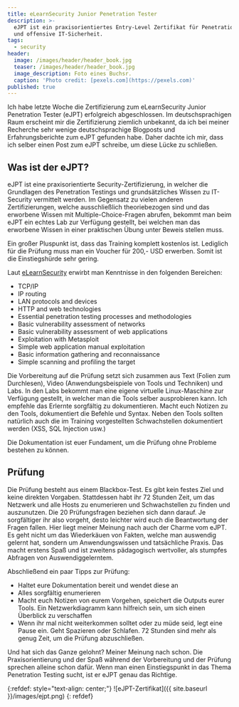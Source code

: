```yaml
---
title: eLearnSecurity Junior Penetration Tester
description: >-
  eJPT ist ein praxisorientiertes Entry-Level Zertifikat für Penetration Testing
  und offensive IT-Sicherheit.
tags:
  - security
header:
  image: /images/header/header_book.jpg
  teaser: /images/header/header_book.jpg
  image_description: Foto eines Buchsr.
  caption: 'Photo credit: [pexels.com](https://pexels.com)'
published: true
---
```


Ich habe letzte Woche die Zertifizierung zum eLearnSecurity Junior Penetration Tester (eJPT) erfolgreich abgeschlossen. Im deutschsprachigen Raum erscheint mir die Zertifizierung ziemlich unbekannt, da ich bei meiner Recherche sehr wenige deutschsprachige Blogposts und Erfahrungsberichte zum eJPT gefunden habe. Daher dachte ich mir, dass ich selber einen Post zum eJPT schreibe, um diese Lücke zu schließen.

## Was ist der eJPT?

eJPT ist eine praxisorientierte Security-Zertifizierung, in welcher die Grundlagen des Penetration Testings und grundsätzliches Wissen zu IT-Security vermittelt werden. Im Gegensatz zu vielen anderen Zertifizierungen, welche ausschließlich theoriebezogen sind und das erworbene Wissen mit Multiple-Choice-Fragen abrufen, bekommt man beim eJPT ein echtes Lab zur Verfügung gestellt, bei welchen man das erworbene Wissen in einer praktischen Übung unter Beweis stellen muss.

Ein großer Pluspunkt ist, dass das Training komplett kostenlos ist. Lediglich für die Prüfung muss man ein Voucher für 200,- USD erwerben. Somit ist die Einstiegshürde sehr gering.

Laut [eLearnSecurity](https://elearnsecurity.com/product/ejpt-certification/) erwirbt man Kenntnisse in den folgenden Bereichen:

* TCP/IP
* IP routing
* LAN protocols and devices
* HTTP and web technologies
* Essential penetration testing processes and methodologies
* Basic vulnerability assessment of networks
* Basic vulnerability assessment of web applications
* Exploitation with Metasploit
* Simple web application manual exploitation
* Basic information gathering and reconnaissance
* Simple scanning and profiling the target


Die Vorbereitung auf die Prüfung setzt sich zusammen aus Text (Folien zum Durchlesen), Video (Anwendungsbeispiele von Tools und Techniken) und Labs. In den Labs bekommt man eine eigene virtuelle Linux-Maschine zur Verfügung gestellt, in welcher man die Tools selber ausprobieren kann. Ich empfehle das Erlernte sorgfältig zu dokumentieren. Macht euch Notizen zu den Tools, dokumentiert die Befehle und Syntax. Neben den Tools sollten natürlich auch die im Training vorgestellten Schwachstellen dokumentiert werden (XSS, SQL Injection usw.)

Die Dokumentation ist euer Fundament, um die Prüfung ohne Probleme bestehen zu können.

## Prüfung

Die Prüfung besteht aus einem Blackbox-Test. Es gibt kein festes Ziel und keine direkten Vorgaben. Stattdessen habt ihr 72 Stunden Zeit, um das Netzwerk und alle Hosts zu enumerieren und Schwachstellen zu finden und auszunutzen. Die 20 Prüfungsfragen beziehen sich dann darauf. Je sorgfältiger ihr also vorgeht, desto leichter wird euch die Beantwortung der Fragen fallen. Hier liegt meiner Meinung nach auch der Charme vom eJPT.  Es geht nicht um das Wiederkäuen von Fakten, welche man auswendig gelernt hat, sondern um Anwendungswissen und tatsächliche Praxis. Das macht erstens Spaß und ist zweitens pädagogisch wertvoller, als stumpfes Abfragen von Auswendiggelerntem.

Abschließend ein paar Tipps zur Prüfung:

* Haltet eure Dokumentation bereit und wendet diese an
* Alles sorgfältig enumerieren
* Macht euch Notizen von eurem Vorgehen, speichert die Outputs eurer Tools. Ein Netzwerkdiagramm kann hilfreich sein, um sich einen Überblick zu verschaffen
* Wenn ihr mal nicht weiterkommen solltet oder zu müde seid, legt eine Pause ein. Geht Spazieren oder Schlafen. 72 Stunden sind mehr als genug Zeit, um die Prüfung abzuschließen.

Und hat sich das Ganze gelohnt? Meiner Meinung nach schon. Die Praxisorientierung und der Spaß während der Vorbereitung und der Prüfung sprechen alleine schon dafür. Wenn man einen Einstiegspunkt in das Thema Penetration Testing sucht, ist er eJPT genau das Richtige.


{:refdef: style="text-align: center;"}
![eJPT-Zertifikat]({{ site.baseurl }}/images/ejpt.png)
{: refdef}
